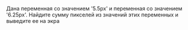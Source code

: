 Дана переменная со значением '5.5px' и переменная со значением '6.25px'. Найдите сумму пикселей из значений этих переменных и выведите ее на экра